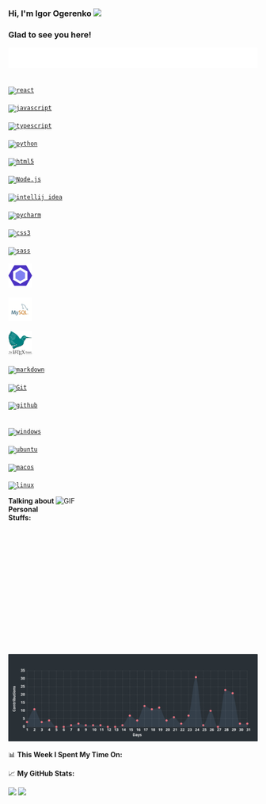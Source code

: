 ### Hi, I'm Igor Ogerenko <img src="https://media.giphy.com/media/hvRJCLFzcasrR4ia7z/giphy.gif" width="25px">

### Glad to see you here! &nbsp; 

[<img background="black" src="./experience.svg">]()

[<code>
<img alt="react" width="48px" src="https://img.icons8.com/color/240/000000/react-native.png" />
</code>](https://reactjs.org/)
[<code>
<img alt="javascript" width="48px" src="https://img.icons8.com/color/240/000000/javascript.png" />
</code>](https://developer.mozilla.org/en-US/docs/Web/JavaScript)
[<code>
<img alt="typescript" width="48px" src="https://img.icons8.com/color/240/000000/typescript.png">
</code>](https://www.typescriptlang.org/)
[<code>
<img alt="python" width="48px" src="https://img.icons8.com/color/240/000000/python.png">
</code>](https://www.python.org/)
[<code>
<img alt="html5" width="48px" src="https://img.icons8.com/color/240/000000/html-5.png">
</code>](https://developer.mozilla.org/en-US/docs/Web/HTML)
[<code>
<img alt="Node.js" width="48px" src="https://img.icons8.com/color/240/000000/nodejs.png">
</code>](https://nodejs.org/en/)
[<code>
<img alt="intellij idea" width="48px" src="https://img.icons8.com/color/240/000000/intellij-idea.png" />
</code>](https://www.jetbrains.com/idea/)
[<code>
<img alt="pycharm" width="48px" src="https://img.icons8.com/color/240/000000/pycharm.png" />
</code>](https://www.jetbrains.com/pycharm/)
[<code>
<img alt="css3" width="48px" src="https://img.icons8.com/color/240/000000/css3.png">
</code>](https://developer.mozilla.org/en-US/docs/Web/CSS)
[<code>
<img alt="sass" width="48px" src="https://img.icons8.com/color/240/000000/sass.png">
</code>](https://sass-lang.com/)
[<code>
<img alt="eslint" width="48px" src="https://raw.githubusercontent.com/github/explore/80688e429a7d4ef2fca1e82350fe8e3517d3494d/topics/eslint/eslint.png">
</code>](https://eslint.org/)
[<code>
<img alt="MySQL" width="48px" src="https://raw.githubusercontent.com/github/explore/80688e429a7d4ef2fca1e82350fe8e3517d3494d/topics/mysql/mysql.png">
</code>](https://dev.mysql.com/)
[<code>
<img alt="latex" width="48px" src="https://raw.githubusercontent.com/github/explore/80688e429a7d4ef2fca1e82350fe8e3517d3494d/topics/latex/latex.png">
</code>](https://www.latex-project.org/)
[<code>
<img alt="markdown" width="48px" src="https://img.icons8.com/ios-filled/100/000000/markdown.png">
</code>](https://www.markdownguide.org/)
[<code>
<img alt="Git" width="48px" src="https://img.icons8.com/color/240/000000/git.png">
</code>](https://git-scm.com/)
[<code>
<img alt="github" width="48px" src="https://img.icons8.com/ios-glyphs/240/000000/github.png">
</code>](https://github.com/)
<br />
[<code>
<img alt="windows" width="48px" src="https://img.icons8.com/color/240/000000/windows-10.png">
</code>](https://www.microsoft.com/en-us/windows)
[<code>
<img alt="ubuntu" width="48px" src="https://img.icons8.com/color/96/000000/ubuntu--v1.png">
</code>](https://ubuntu.com/)
[<code>
<img alt="macos" width="48px" src="https://img.icons8.com/officel/160/000000/mac-logo.png">
</code>](https://developer.apple.com/macos/)
[<code>
<img alt="linux" width="48px" src="https://img.icons8.com/color/96/000000/linux.png">
</code>](https://www.kernel.org/)


<img align="right" alt="GIF" src="https://github.com/Gapur/Gapur/blob/master/coding.gif?raw=true" width="408" height="318" />


**Talking about Personal Stuffs:**

[<img src="./chart.svg">]()
</br>

📊 **This Week I Spent My Time On:**



📈 **My GitHub Stats:**

<p>
  <img height="180em" src="https://github-readme-stats.vercel.app/api?username=Igor55786&show_icons=true&hide_border=true&&count_private=true&include_all_commits=true" />
  <img height="180em" src="https://github-readme-stats.vercel.app/api/top-langs/?username=Igor55786&exclude_repo=KNN-Image-Classification&show_icons=true&hide_border=true&layout=compact&langs_count=8"/>
</p>





